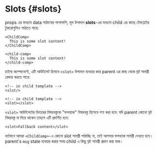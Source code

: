 # Slots {#slots}

props এর মাধ্যমে data পাঠানোর পাশাপাশি, মূল উপাদান **slots**-এর মাধ্যমে child এর কাছে টেমপ্লেটের টুকরোগুলিও পাঠাতে পারে:

<div class="sfc">

```vue-html
<ChildComp>
  This is some slot content!
</ChildComp>
```

</div>
<div class="html">

```vue-html
<child-comp>
  This is some slot content!
</child-comp>
```

</div>

চাইল্ড কম্পোনেন্টে, এটি আউটলেট হিসাবে `<slot>` উপাদান ব্যবহার করে parent এর কাছ থেকে স্লট সামগ্রী রেন্ডার করতে পারে:

<div class="sfc">

```vue-html
<!-- in child template -->
<slot/>
```

</div>
<div class="html">

```vue-html
<!-- in child template -->
<slot></slot>
```

</div>

`<slot>` আউটলেটের ভিতরের বিষয়বস্তুকে "ফলব্যাক" বিষয়বস্তু হিসেবে গণ্য করা হবে: যদি parent কোনো স্লট বিষয়বস্তু না দিয়ে থাকেন তাহলে এটি প্রদর্শিত হবে:

```vue-html
<slot>Fallback content</slot>
```

বর্তমানে আমরা `<ChildComp>`-এ কোনো slot সামগ্রী পাঠাচ্ছি না, তাই আপনার ফলব্যাক সামগ্রী দেখতে হবে। parent's `msg` state ব্যবহার করার সময় child এ কিছু স্লট সামগ্রী প্রদান করা যাক।
